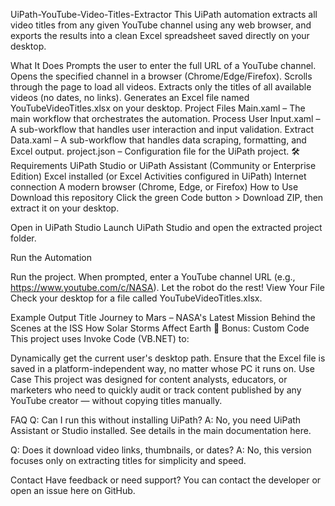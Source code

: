 UiPath-YouTube-Video-Titles-Extractor
This UiPath automation extracts all video titles from any given YouTube channel using any web browser, and exports the results into a clean Excel spreadsheet saved directly on your desktop.

What It Does
Prompts the user to enter the full URL of a YouTube channel.
Opens the specified channel in a browser (Chrome/Edge/Firefox).
Scrolls through the page to load all videos.
Extracts only the titles of all available videos (no dates, no links).
Generates an Excel file named YouTubeVideoTitles.xlsx on your desktop.
Project Files
Main.xaml – The main workflow that orchestrates the automation.
Process User Input.xaml – A sub-workflow that handles user interaction and input validation.
Extract Data.xaml – A sub-workflow that handles data scraping, formatting, and Excel output.
project.json – Configuration file for the UiPath project.
🛠 Requirements
UiPath Studio or UiPath Assistant (Community or Enterprise Edition)
Excel installed (or Excel Activities configured in UiPath)
Internet connection
A modern browser (Chrome, Edge, or Firefox)
How to Use
Download this repository
Click the green Code button > Download ZIP, then extract it on your desktop.

Open in UiPath Studio
Launch UiPath Studio and open the extracted project folder.

Run the Automation

Run the project.
When prompted, enter a YouTube channel URL (e.g., https://www.youtube.com/c/NASA).
Let the robot do the rest!
View Your File
Check your desktop for a file called YouTubeVideoTitles.xlsx.

Example Output
Title
Journey to Mars – NASA's Latest Mission
Behind the Scenes at the ISS
How Solar Storms Affect Earth
🤖 Bonus: Custom Code
This project uses Invoke Code (VB.NET) to:

Dynamically get the current user's desktop path.
Ensure that the Excel file is saved in a platform-independent way, no matter whose PC it runs on.
Use Case
This project was designed for content analysts, educators, or marketers who need to quickly audit or track content published by any YouTube creator — without copying titles manually.

FAQ
Q: Can I run this without installing UiPath?
A: No, you need UiPath Assistant or Studio installed. See details in the main documentation here.

Q: Does it download video links, thumbnails, or dates?
A: No, this version focuses only on extracting titles for simplicity and speed.

Contact
Have feedback or need support?
You can contact the developer or open an issue here on GitHub.

